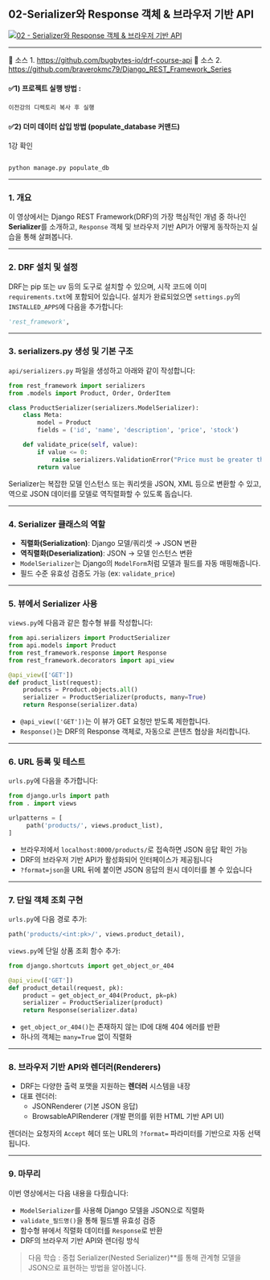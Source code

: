 ## 02-Serializer와 Response 객체 & 브라우저 기반 API
[![02 - Serializer와 Response 객체 & 브라우저 기반 API](https://img.youtube.com/vi/BMym71Dwox0/0.jpg)](https://youtu.be/BMym71Dwox0?list=PL-2EBeDYMIbTLulc9FSoAXhbmXpLq2l5t)

---


🔗 소스 1. https://github.com/bugbytes-io/drf-course-api
🔗  소스 2. https://github.com/braverokmc79/Django_REST_Framework_Series



#### ✅1) 프로젝트 실행 방법 : 
	이전강의 디렉토리 복사 후 실행

#### ✅2) 더미 데이터 삽입 방법 (populate\_database 커맨드)

1강 확인  

```bash

python manage.py populate_db

```



---


### 1. 개요

이 영상에서는 Django REST Framework(DRF)의 가장 핵심적인 개념 중 하나인 **Serializer**를 소개하고, `Response` 객체 및 브라우저 기반 API가 어떻게 동작하는지 실습을 통해 살펴봅니다.

---

### 2. DRF 설치 및 설정

DRF는 pip 또는 uv 등의 도구로 설치할 수 있으며, 시작 코드에 이미 `requirements.txt`에 포함되어 있습니다. 설치가 완료되었으면 `settings.py`의 `INSTALLED_APPS`에 다음을 추가합니다:

```python
'rest_framework',
```

---

### 3. serializers.py 생성 및 기본 구조

`api/serializers.py` 파일을 생성하고 아래와 같이 작성합니다:

```python
from rest_framework import serializers
from .models import Product, Order, OrderItem

class ProductSerializer(serializers.ModelSerializer):
    class Meta:
        model = Product
        fields = ('id', 'name', 'description', 'price', 'stock')

    def validate_price(self, value):
        if value <= 0:
            raise serializers.ValidationError("Price must be greater than 0.")
        return value
```

Serializer는 복잡한 모델 인스턴스 또는 쿼리셋을 JSON, XML 등으로 변환할 수 있고, 역으로 JSON 데이터를 모델로 역직렬화할 수 있도록 돕습니다.

---

### 4. Serializer 클래스의 역할

- **직렬화(Serialization)**: Django 모델/쿼리셋 → JSON 변환
- **역직렬화(Deserialization)**: JSON → 모델 인스턴스 변환
- `ModelSerializer`는 Django의 `ModelForm`처럼 모델과 필드를 자동 매핑해줍니다.
- 필드 수준 유효성 검증도 가능 (ex: `validate_price`)

---

### 5. 뷰에서 Serializer 사용

`views.py`에 다음과 같은 함수형 뷰를 작성합니다:

```python
from api.serializers import ProductSerializer
from api.models import Product
from rest_framework.response import Response
from rest_framework.decorators import api_view

@api_view(['GET'])
def product_list(request):
    products = Product.objects.all()
    serializer = ProductSerializer(products, many=True)
    return Response(serializer.data)

```

- `@api_view(['GET'])`는 이 뷰가 GET 요청만 받도록 제한합니다.
- `Response()`는 DRF의 Response 객체로, 자동으로 콘텐츠 협상을 처리합니다.

---

### 6. URL 등록 및 테스트

`urls.py`에 다음을 추가합니다:

```python
from django.urls import path
from . import views

urlpatterns = [
     path('products/', views.product_list),
]
```

- 브라우저에서 `localhost:8000/products/`로 접속하면 JSON 응답 확인 가능
- DRF의 브라우저 기반 API가 활성화되어 인터페이스가 제공됩니다
- `?format=json`을 URL 뒤에 붙이면 JSON 응답의 원시 데이터를 볼 수 있습니다

---

### 7. 단일 객체 조회 구현

`urls.py`에 다음 경로 추가:

```python
path('products/<int:pk>/', views.product_detail),
```

`views.py`에 단일 상품 조회 함수 추가:

```python
from django.shortcuts import get_object_or_404

@api_view(['GET'])
def product_detail(request, pk):
    product = get_object_or_404(Product, pk=pk)
    serializer = ProductSerializer(product)
    return Response(serializer.data)
```

- `get_object_or_404()`는 존재하지 않는 ID에 대해 404 에러를 반환
- 하나의 객체는 `many=True` 없이 직렬화

---

### 8. 브라우저 기반 API와 렌더러(Renderers)

- DRF는 다양한 출력 포맷을 지원하는 **렌더러** 시스템을 내장
- 대표 렌더러:
  - JSONRenderer (기본 JSON 응답)
  - BrowsableAPIRenderer (개발 편의를 위한 HTML 기반 API UI)

렌더러는 요청자의 `Accept` 헤더 또는 URL의 `?format=` 파라미터를 기반으로 자동 선택됩니다.

---

### 9. 마무리

이번 영상에서는 다음 내용을 다뤘습니다:

- `ModelSerializer`를 사용해 Django 모델을 JSON으로 직렬화
- `validate_필드명()`을 통해 필드별 유효성 검증
- 함수형 뷰에서 직렬화 데이터를 `Response`로 반환
- DRF의 브라우저 기반 API와 렌더링 방식

> 다음 학습 : 중첩 Serializer(Nested Serializer)\*\*를 통해 관계형 모델을 JSON으로 표현하는 방법을 알아봅니다.

